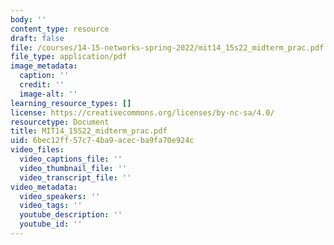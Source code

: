 ```yaml
---
body: ''
content_type: resource
draft: false
file: /courses/14-15-networks-spring-2022/mit14_15s22_midterm_prac.pdf
file_type: application/pdf
image_metadata:
  caption: ''
  credit: ''
  image-alt: ''
learning_resource_types: []
license: https://creativecommons.org/licenses/by-nc-sa/4.0/
resourcetype: Document
title: MIT14_15S22_midterm_prac.pdf
uid: 6bec12ff-57c7-4ba9-acec-ba9fa70e924c
video_files:
  video_captions_file: ''
  video_thumbnail_file: ''
  video_transcript_file: ''
video_metadata:
  video_speakers: ''
  video_tags: ''
  youtube_description: ''
  youtube_id: ''
---
```

